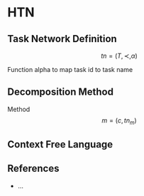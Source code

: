 # HTN

## Task Network Definition

$$
tn=(T, \prec, \alpha)
$$

Function alpha to map task id to task name

## Decomposition Method


Method $$ m = (c, tn_m) $$ 


## Context Free Language


## References
- ...
